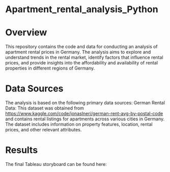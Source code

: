 # Apartment_rental_analysis_Python
# Overview
This repository contains the code and data for conducting an analysis of apartment rental prices in Germany. The analysis aims to explore and 
understand trends in the rental market, identify factors that influence rental prices, and provide insights into the affordability and availability of rental properties in different regions of Germany.
# Data Sources
The analysis is based on the following primary data sources:
German Rental Data: This dataset was obtained from https://www.kaggle.com/code/jonaslneri/german-rent-avg-by-postal-code and contains rental listings for apartments across various cities in Germany. 
The dataset includes information on property features, location, rental prices, and other relevant attributes.
# Results
The final Tableau storyboard can be found here: 
